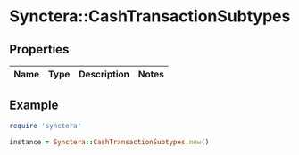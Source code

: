 # Synctera::CashTransactionSubtypes

## Properties

| Name | Type | Description | Notes |
| ---- | ---- | ----------- | ----- |

## Example

```ruby
require 'synctera'

instance = Synctera::CashTransactionSubtypes.new()
```


